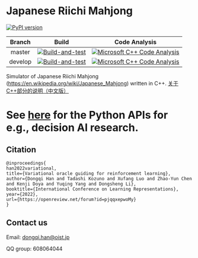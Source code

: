 
# Japanese Riichi Mahjong

[![PyPI version](https://badge.fury.io/py/pymahjong.svg)](https://badge.fury.io/py/pymahjong)

|Branch| Build | Code Analysis |
|:----:|:----:|:----:|
|master|[![Build-and-test](https://github.com/Agony5757/mahjong/actions/workflows/build-and-test.yml/badge.svg?branch=master)](https://github.com/Agony5757/mahjong/actions/workflows/build-and-test.yml)|[![Microsoft C++ Code Analysis](https://github.com/Agony5757/mahjong/actions/workflows/msvc.yml/badge.svg?branch=master)](https://github.com/Agony5757/mahjong/actions/workflows/msvc.yml)|
|develop|[![Build-and-test](https://github.com/Agony5757/mahjong/actions/workflows/build-and-test.yml/badge.svg?branch=develop)](https://github.com/Agony5757/mahjong/actions/workflows/build-and-test.yml)|[![Microsoft C++ Code Analysis](https://github.com/Agony5757/mahjong/actions/workflows/msvc.yml/badge.svg?branch=develop)](https://github.com/Agony5757/mahjong/actions/workflows/msvc.yml)|

Simulator of Japanese Riichi Mahjong (https://en.wikipedia.org/wiki/Japanese_Mahjong) written in C++. [关于C++部分的说明（中文版）](https://github.com/Agony5757/mahjong/blob/master/%E8%AF%BB%E6%88%91.md)


# See [here](https://github.com/Agony5757/mahjong/tree/master/pymahjong) for the Python APIs for e.g., decision AI research.


## Citation
```
@inproceedings{
han2022variational,
title={Variational oracle guiding for reinforcement learning},
author={Dongqi Han and Tadashi Kozuno and Xufang Luo and Zhao-Yun Chen and Kenji Doya and Yuqing Yang and Dongsheng Li},
booktitle={International Conference on Learning Representations},
year={2022},
url={https://openreview.net/forum?id=pjqqxepwoMy}
}
```

## Contact us

Email:    dongqi.han@oist.jp

QQ group: 608064044

